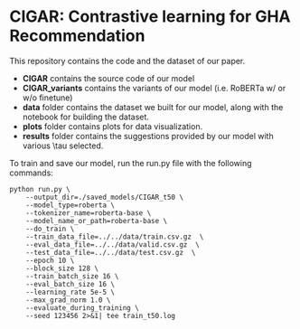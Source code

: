 # CIGAR: Contrastive learning for GHA Recommendation

This repository contains the code and the dataset of our paper.

- **CIGAR** contains the source code of our model
- **CIGAR_variants** contains the variants of our model (i.e. RoBERTa w/ or w/o finetune)
- **data** folder contains the dataset we built for our model, along with the notebook for building the dataset.
- **plots** folder contains plots for data visualization.
- **results** folder contains the suggestions provided by our model with various \tau selected.

To train and save our model, run the run.py file with the following commands:

```
python run.py \
    --output_dir=./saved_models/CIGAR_t50 \
    --model_type=roberta \
    --tokenizer_name=roberta-base \
    --model_name_or_path=roberta-base \
    --do_train \
    --train_data_file=../../data/train.csv.gz  \
    --eval_data_file=../../data/valid.csv.gz  \
    --test_data_file=../../data/test.csv.gz  \
    --epoch 10 \
    --block_size 128 \
    --train_batch_size 16 \
    --eval_batch_size 16 \
    --learning_rate 5e-5 \
    --max_grad_norm 1.0 \
    --evaluate_during_training \
    --seed 123456 2>&1| tee train_t50.log
```
